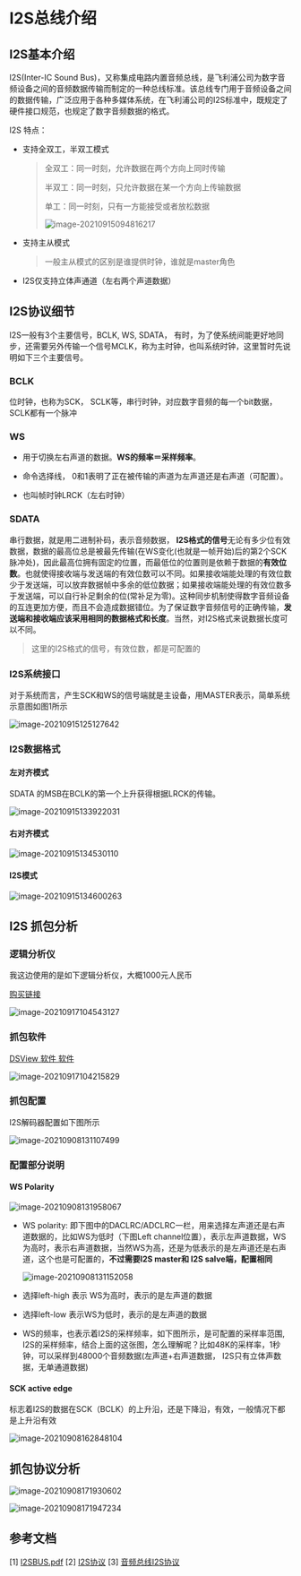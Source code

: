 # I2S总线介绍

## I2S基本介绍

I2S(Inter-IC Sound Bus)，又称集成电路内置音频总线，是飞利浦公司为数字音频设备之间的音频数据传输而制定的一种总线标准。该总线专门用于音频设备之间的数据传输，广泛应用于各种多媒体系统，在飞利浦公司的I2S标准中，既规定了硬件接口规范，也规定了数字音频数据的格式。

I2S 特点：

- 支持全双工，半双工模式

  > 全双工：同一时刻，允许数据在两个方向上同时传输
  >
  > 半双工：同一时刻，只允许数据在某一个方向上传输数据
  >
  > 单工：同一时刻，只有一方能接受或者放松数据
  >
  > ![image-20210915094816217](https://gitee.com/chenyingchun0312/article-images/raw/master/Typora02/202109171039439.png)

- 支持主从模式

  > 一般主从模式的区别是谁提供时钟，谁就是master角色

- I2S仅支持立体声通道（左右两个声道数据）

## I2S协议细节

I2S一般有3个主要信号，BCLK, WS, SDATA， 有时，为了使系统间能更好地同步，还需要另外传输一个信号MCLK，称为主时钟，也叫系统时钟，这里暂时先说明如下三个主要信号。

### BCLK

位时钟，也称为SCK， SCLK等，串行时钟，对应数字音频的每一个bit数据，SCLK都有一个脉冲

### WS

- 用于切换左右声道的数据。**WS的频率＝采样频率**。
- 命令选择线， 0和1表明了正在被传输的声道为左声道还是右声道（可配置）。

- 也叫帧时钟LRCK（左右时钟）

### SDATA

串行数据，就是用二进制补码，表示音频数据， **I2S格式的信号**无论有多少位有效数据，数据的最高位总是被最先传输(在WS变化(也就是一帧开始)后的第2个SCK脉冲处)，因此最高位拥有固定的位置，而最低位的位置则是依赖于数据的**有效位数**。也就使得接收端与发送端的有效位数可以不同。如果接收端能处理的有效位数少于发送端，可以放弃数据帧中多余的低位数据；如果接收端能处理的有效位数多于发送端，可以自行补足剩余的位(常补足为零)。这种同步机制使得数字音频设备的互连更加方便，而且不会造成数据错位。为了保证数字音频信号的正确传输，**发送端和接收端应该采用相同的数据格式和长度**。当然，对I2S格式来说数据长度可以不同。

> 这里的I2S格式的信号，有效位数，都是可配置的

### I2S系统接口

对于系统而言，产生SCK和WS的信号端就是主设备，用MASTER表示，简单系统示意图如图1所示

![image-20210915125127642](https://gitee.com/chenyingchun0312/article-images/raw/master/Typora02/202109171039806.png)

### I2S数据格式

#### 左对齐模式

SDATA 的MSB在BCLK的第一个上升获得根据LRCK的传输。

![image-20210915133922031](https://gitee.com/chenyingchun0312/article-images/raw/master/Typora02/202109171039105.png)

#### 右对齐模式

![image-20210915134530110](https://gitee.com/chenyingchun0312/article-images/raw/master/Typora02/202109171039138.png)

#### I2S模式

![image-20210915134600263](https://gitee.com/chenyingchun0312/article-images/raw/master/Typora02/202109171039378.png)

## I2S 抓包分析

### 逻辑分析仪

我这边使用的是如下逻辑分析仪，大概1000元人民币

[购买链接](https://dreamsourcelab.cn/shop/logic-analyzer/dslogic-plus/)

![image-20210917104543127](https://gitee.com/chenyingchun0312/article-images/raw/master/Typora02/202109171045431.png)

### 抓包软件

[DSView 软件 软件](https://dreamsourcelab.cn/download/)

![image-20210917104215829](https://gitee.com/chenyingchun0312/article-images/raw/master/Typora02/202109171042786.png)

### 抓包配置

I2S解码器配置如下图所示

![image-20210908131107499](https://gitee.com/chenyingchun0312/article-images/raw/master/Typora02/202109171039921.png)

### 配置部分说明

#### WS Polarity

![image-20210908131958067](https://gitee.com/chenyingchun0312/article-images/raw/master/Typora02/202109171039841.png)

- WS polarity: 即下图中的DACLRC/ADCLRC一栏，用来选择左声道还是右声道数据的，比如WS为低时（下图Left channel位置），表示左声道数据，WS为高时，表示右声道数据，当然WS为高，还是为低表示的是左声道还是右声道，这个也是可配置的，**不过需要I2S master和 I2S salve端，配置相同**

  ![image-20210908131152058](https://gitee.com/chenyingchun0312/article-images/raw/master/Typora02/202109171039810.png)

- 选择left-high 表示 WS为高时，表示的是左声道的数据

- 选择left-low  表示WS为低时，表示的是左声道的数据

- WS的频率，也表示着I2S的采样频率，如下图所示，是可配置的采样率范围, I2S的采样频率，结合上面的这张图，怎么理解呢？比如48K的采样率，1秒钟，可以采样到48000个音频数据(左声道+右声道数据， I2S只有立体声数据，无单通道数据)

#### SCK active edge

标志着I2S的数据在SCK（BCLK）的上升沿，还是下降沿，有效，一般情况下都是上升沿有效

![image-20210908162848104](https://gitee.com/chenyingchun0312/article-images/raw/master/Typora02/202109171039447.png)

## 抓包协议分析

![image-20210908171930602](https://gitee.com/chenyingchun0312/article-images/raw/master/Typora02/202109171039509.png)

![image-20210908171947234](https://gitee.com/chenyingchun0312/article-images/raw/master/Typora02/202109171040030.png)

## 参考文档

[1] [I2SBUS.pdf](https://web.archive.org/web/20070102004400/http://www.nxp.com/acrobat_download/various/I2SBUS.pdf)
[2] [I2S协议](https://www.cnblogs.com/linhaostudy/p/7700287.html)
[3] [音频总线I2S协议](https://cloud.tencent.com/developer/article/1529022)
